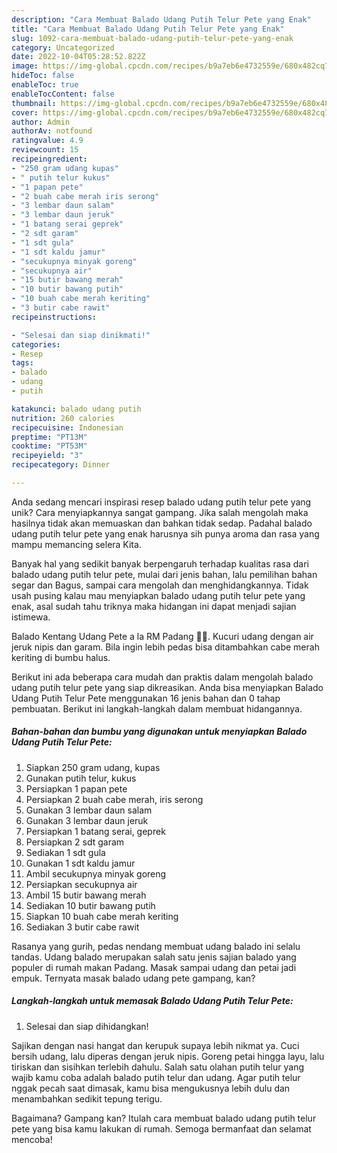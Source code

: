 ```yaml
---
description: "Cara Membuat Balado Udang Putih Telur Pete yang Enak"
title: "Cara Membuat Balado Udang Putih Telur Pete yang Enak"
slug: 1092-cara-membuat-balado-udang-putih-telur-pete-yang-enak
category: Uncategorized
date: 2022-10-04T05:28:52.822Z
image: https://img-global.cpcdn.com/recipes/b9a7eb6e4732559e/680x482cq70/balado-udang-putih-telur-pete-foto-resep-utama.jpg
hideToc: false
enableToc: true
enableTocContent: false
thumbnail: https://img-global.cpcdn.com/recipes/b9a7eb6e4732559e/680x482cq70/balado-udang-putih-telur-pete-foto-resep-utama.jpg
cover: https://img-global.cpcdn.com/recipes/b9a7eb6e4732559e/680x482cq70/balado-udang-putih-telur-pete-foto-resep-utama.jpg
author: Admin
authorAv: notfound
ratingvalue: 4.9
reviewcount: 15
recipeingredient:
- "250 gram udang kupas"
- " putih telur kukus"
- "1 papan pete"
- "2 buah cabe merah iris serong"
- "3 lembar daun salam"
- "3 lembar daun jeruk"
- "1 batang serai geprek"
- "2 sdt garam"
- "1 sdt gula"
- "1 sdt kaldu jamur"
- "secukupnya minyak goreng"
- "secukupnya air"
- "15 butir bawang merah"
- "10 butir bawang putih"
- "10 buah cabe merah keriting"
- "3 butir cabe rawit"
recipeinstructions:

- "Selesai dan siap dinikmati!"
categories:
- Resep
tags:
- balado
- udang
- putih

katakunci: balado udang putih 
nutrition: 260 calories
recipecuisine: Indonesian
preptime: "PT13M"
cooktime: "PT53M"
recipeyield: "3"
recipecategory: Dinner

---
```





Anda sedang mencari inspirasi resep balado udang putih telur pete yang unik? Cara menyiapkannya sangat gampang. Jika salah mengolah maka hasilnya tidak akan memuaskan dan bahkan tidak sedap. Padahal balado udang putih telur pete yang enak harusnya sih punya aroma dan rasa yang mampu memancing selera Kita.





Banyak hal yang sedikit banyak berpengaruh terhadap kualitas rasa dari balado udang putih telur pete, mulai dari jenis bahan, lalu pemilihan bahan segar dan Bagus, sampai cara mengolah dan menghidangkannya. Tidak usah pusing kalau mau menyiapkan balado udang putih telur pete yang enak,      asal sudah tahu triknya maka hidangan ini dapat menjadi sajian istimewa.














Balado Kentang Udang Pete a la RM Padang 👍🏼. Kucuri udang dengan air jeruk nipis dan garam. Bila ingin lebih pedas bisa ditambahkan cabe merah keriting di bumbu halus.






Berikut ini ada beberapa cara mudah dan praktis dalam mengolah balado udang putih telur pete yang siap dikreasikan. Anda bisa menyiapkan Balado Udang Putih Telur Pete menggunakan 16 jenis bahan dan 0 tahap pembuatan. Berikut ini langkah-langkah dalam membuat hidangannya.

<!--inarticleads1-->

##### Bahan-bahan dan bumbu yang digunakan untuk menyiapkan Balado Udang Putih Telur Pete:

1. Siapkan 250 gram udang, kupas
1. Gunakan  putih telur, kukus
1. Persiapkan 1 papan pete
1. Persiapkan 2 buah cabe merah, iris serong
1. Gunakan 3 lembar daun salam
1. Gunakan 3 lembar daun jeruk
1. Persiapkan 1 batang serai, geprek
1. Persiapkan 2 sdt garam
1. Sediakan 1 sdt gula
1. Gunakan 1 sdt kaldu jamur
1. Ambil secukupnya minyak goreng
1. Persiapkan secukupnya air
1. Ambil 15 butir bawang merah
1. Sediakan 10 butir bawang putih
1. Siapkan 10 buah cabe merah keriting
1. Sediakan 3 butir cabe rawit


Rasanya yang gurih, pedas nendang membuat udang balado ini selalu tandas. Udang balado merupakan salah satu jenis sajian balado yang populer di rumah makan Padang. Masak sampai udang dan petai jadi empuk. Ternyata masak balado udang pete gampang, kan? 

<!--inarticleads2-->

##### Langkah-langkah untuk memasak Balado Udang Putih Telur Pete:


1. Selesai dan siap dihidangkan!

Sajikan dengan nasi hangat dan kerupuk supaya lebih nikmat ya. Cuci bersih udang, lalu diperas dengan jeruk nipis. Goreng petai hingga layu, lalu tiriskan dan sisihkan terlebih dahulu. Salah satu olahan putih telur yang wajib kamu coba adalah balado putih telur dan udang. Agar putih telur nggak pecah saat dimasak, kamu bisa mengukusnya lebih dulu dan menambahkan sedikit tepung terigu. 

Bagaimana? Gampang kan? Itulah cara membuat balado udang putih telur pete yang bisa kamu lakukan di rumah. Semoga bermanfaat dan selamat mencoba!
